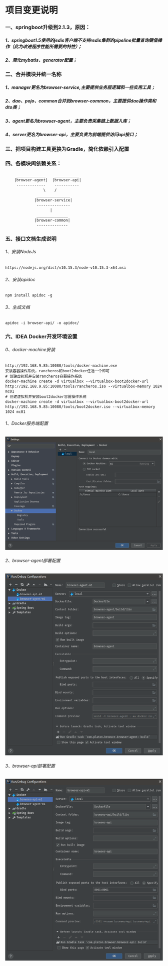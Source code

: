 # 项目变更说明

### 一、springboot升级到2.1.3，原因：
##### 1、springboot1.5使用的jedis客户端不支持redis集群的pipeline批量查询键值操作（此为改进程序性能所需要的特性）；
##### 2、简化mybatis、generator配置；
### 二、合并模块并统一名称
##### 1、manager更名为browser-service,主要提供业务层逻辑和一些实用工具；
##### 2、dao、pojo、common合并到browser-common，主要提供dao操作类和dto类；
##### 3、agent更名为browser-agent，主要负责采集链上数据入库；
##### 4、server更名为browser-api，主要负责为前端提供访问api接口；
### 三、把项目构建工具更换为Gradle，简化依赖引入配置
### 四、各模块间依赖关系：
```
     _____________    ___________
    |browser-agent|  |browser-api|
     -------------    -----------
                 \    /
              _______________
             |browser-service|
              ---------------
                    |
              ______________
             |browser-common|
              --------------
```

### 五、接口文档生成说明
###### 1、安装NodeJs
```
https://nodejs.org/dist/v10.15.3/node-v10.15.3-x64.msi
```
###### 2、安装apidoc
```
npm install apidoc -g
```
###### 3、生成文档
```
apidoc -i browser-api/ -o apidoc/
```

### 六、IDEA Docker开发环境设置
###### 0、docker-machine安装
```
http://192.168.9.85:10080/tools/docker-machine.exe
安装容器操作系统，rancheros和boot2docker任选一个即可
# 创建虚拟机并安装rancheros容器操作系统
docker-machine create -d virtualbox --virtualbox-boot2docker-url http://192.168.9.85:10080/tools/rancheros.iso --virtualbox-memory 1024 mc01
# 创建虚拟机并安装boot2docker容器操作系统
docker-machine create -d virtualbox --virtualbox-boot2docker-url http://192.168.9.85:10080/tools/boot2docker.iso --virtualbox-memory 1024 mc01
```
###### 1、Docker服务端配置
![avatar](doc/docker-daemon-config.png)
###### 2、browser-agent部署配置
![avatar](doc/browser-agent-docker-run-config.png)
###### 3、browser-api部署配置
![avatar](doc/browser-api-docker-run-config.png)
